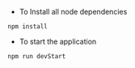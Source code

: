 - To Install all node dependencies
```
npm install
```

- To start the application
```
npm run devStart
```